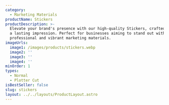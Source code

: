 ```yaml
---
category:
  - Marketing Materials
productName: Stickers
productDescription: >-
  Elevate your brand's presence with our high-quality Stickers, crafted to make
  a lasting impression. Perfect for businesses aiming to stand out with
  professional and vibrant marketing materials.
imageUrls:
  image1: /images/products/stickers.webp
  image2: ''
  image3: ''
  image4: ''
minOrder: 1
types:
  - Normal
  - Plotter Cut
isBestSeller: false
slug: stickers
layout: ../../layouts/ProductLayout.astro
---
```


